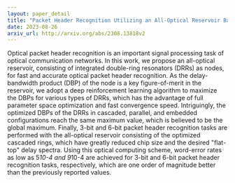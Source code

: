 ```yaml
---
layout: paper_detail
title: "Packet Header Recognition Utilizing an All-Optical Reservoir Based on Reinforcement-Learning-Optimized Double-Ring Resonator"
date: 2023-08-26
arxiv_url: http://arxiv.org/abs/2308.13818v2
---
```


Optical packet header recognition is an important signal processing task of optical communication networks. In this work, we propose an all-optical reservoir, consisting of integrated double-ring resonators (DRRs) as nodes, for fast and accurate optical packet header recognition. As the delay-bandwidth product (DBP) of the node is a key figure-of-merit in the reservoir, we adopt a deep reinforcement learning algorithm to maximize the DBPs for various types of DRRs, which has the advantage of full parameter space optimization and fast convergence speed. Intriguingly, the optimized DBPs of the DRRs in cascaded, parallel, and embedded configurations reach the same maximum value, which is believed to be the global maximum. Finally, 3-bit and 6-bit packet header recognition tasks are performed with the all-optical reservoir consisting of the optimized cascaded rings, which have greatly reduced chip size and the desired "flat-top" delay spectra. Using this optical computing scheme, word-error rates as low as 5*10-4 and 9*10-4 are achieved for 3-bit and 6-bit packet header recognition tasks, respectively, which are one order of magnitude better than the previously reported values.
